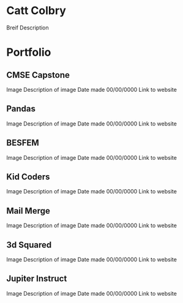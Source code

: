 # Catt Colbry
Breif Description
# Portfolio
## CMSE Capstone
Image
Description of image
Date made 00/00/0000 Link to website
## Pandas
Image
Description of image
Date made 00/00/0000 Link to website
## BESFEM
Image
Description of image
Date made 00/00/0000 Link to website
## Kid Coders
Image
Description of image
Date made 00/00/0000 Link to website
## Mail Merge
Image
Description of image
Date made 00/00/0000 Link to website
## 3d Squared
Image
Description of image
Date made 00/00/0000 Link to website
## Jupiter Instruct
Image
Description of image
Date made 00/00/0000 Link to website